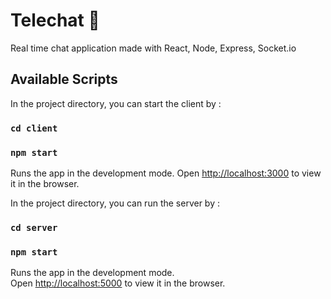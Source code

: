 # Telechat :speech_balloon:
Real time chat application made with React, Node, Express, Socket.io

## Available Scripts

In the project directory, you can start the client by :
### `cd client`
### `npm start`

Runs the app in the development mode.
Open [http://localhost:3000](http://localhost:3000) to view it in the browser.


In the project directory, you can run the server by :
### `cd server`
### `npm start`

Runs the app in the development mode.\
Open [http://localhost:5000](http://localhost:5000) to view it in the browser.


